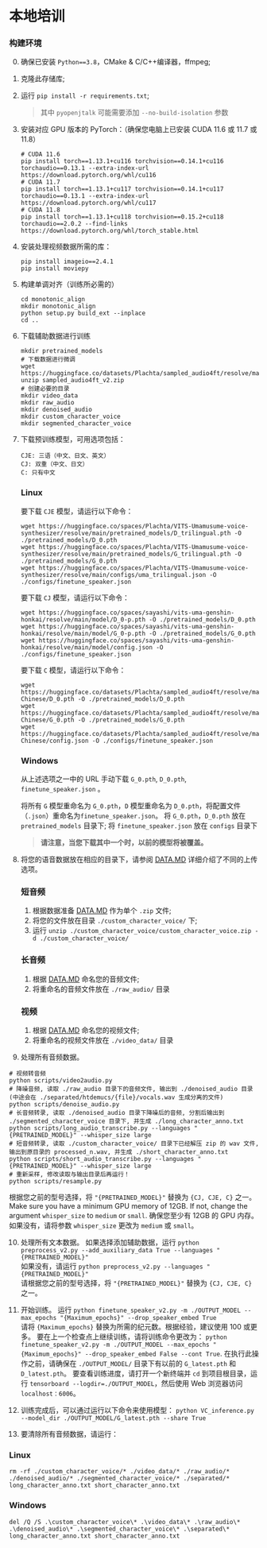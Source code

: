 # 本地培训
### 构建环境
0. 确保已安装 `Python==3.8`，CMake & C/C++编译器，ffmpeg; 
1. 克隆此存储库;
2. 运行 `pip install -r requirements.txt`;
   > 其中 `pyopenjtalk` 可能需要添加 `--no-build-isolation` 参数
3. 安装对应 GPU 版本的 PyTorch：（确保您电脑上已安装 CUDA 11.6 或 11.7 或 11.8）
    ```
   # CUDA 11.6
    pip install torch==1.13.1+cu116 torchvision==0.14.1+cu116 torchaudio==0.13.1 --extra-index-url https://download.pytorch.org/whl/cu116
    # CUDA 11.7
    pip install torch==1.13.1+cu117 torchvision==0.14.1+cu117 torchaudio==0.13.1 --extra-index-url https://download.pytorch.org/whl/cu117
    # CUDA 11.8
    pip install torch==1.13.1+cu118 torchvision==0.15.2+cu118 torchaudio==2.0.2 --find-links https://download.pytorch.org/whl/torch_stable.html
   ```
4. 安装处理视频数据所需的库：
    ```
   pip install imageio==2.4.1
   pip install moviepy
   ```
5. 构建单调对齐（训练所必需的）
    ```
    cd monotonic_align
    mkdir monotonic_align
    python setup.py build_ext --inplace
    cd ..
    ```
6. 下载辅助数据进行训练
    ```
    mkdir pretrained_models
    # 下载数据进行微调
    wget https://huggingface.co/datasets/Plachta/sampled_audio4ft/resolve/main/sampled_audio4ft_v2.zip
    unzip sampled_audio4ft_v2.zip
    # 创建必要的目录
    mkdir video_data
    mkdir raw_audio
    mkdir denoised_audio
    mkdir custom_character_voice
    mkdir segmented_character_voice
   ```
7. 下载预训练模型，可用选项包括：
    ```
   CJE: 三语（中文、日文、英文）
   CJ: 双重（中文、日文）
   C: 只有中文
   ```
   ### Linux
   要下载 `CJE` 模型，请运行以下命令：
    ```
   wget https://huggingface.co/spaces/Plachta/VITS-Umamusume-voice-synthesizer/resolve/main/pretrained_models/D_trilingual.pth -O ./pretrained_models/D_0.pth
   wget https://huggingface.co/spaces/Plachta/VITS-Umamusume-voice-synthesizer/resolve/main/pretrained_models/G_trilingual.pth -O ./pretrained_models/G_0.pth
   wget https://huggingface.co/spaces/Plachta/VITS-Umamusume-voice-synthesizer/resolve/main/configs/uma_trilingual.json -O ./configs/finetune_speaker.json
   ```
   要下载 `CJ` 模型，请运行以下命令：
   ```
   wget https://huggingface.co/spaces/sayashi/vits-uma-genshin-honkai/resolve/main/model/D_0-p.pth -O ./pretrained_models/D_0.pth
   wget https://huggingface.co/spaces/sayashi/vits-uma-genshin-honkai/resolve/main/model/G_0-p.pth -O ./pretrained_models/G_0.pth
   wget https://huggingface.co/spaces/sayashi/vits-uma-genshin-honkai/resolve/main/model/config.json -O ./configs/finetune_speaker.json
   ```
   要下载 `C` 模型，请运行以下命令：
   ```
   wget https://huggingface.co/datasets/Plachta/sampled_audio4ft/resolve/main/VITS-Chinese/D_0.pth -O ./pretrained_models/D_0.pth
   wget https://huggingface.co/datasets/Plachta/sampled_audio4ft/resolve/main/VITS-Chinese/G_0.pth -O ./pretrained_models/G_0.pth
   wget https://huggingface.co/datasets/Plachta/sampled_audio4ft/resolve/main/VITS-Chinese/config.json -O ./configs/finetune_speaker.json
   ```
   ### Windows
   从上述选项之一中的 URL 手动下载 `G_0.pth`, `D_0.pth`, `finetune_speaker.json` 。
   
   将所有 `G` 模型重命名为 `G_0.pth`，`D` 模型重命名为 `D_0.pth`，将配置文件（`.json`）重命名为`finetune_speaker.json`。
   将 `G_0.pth`，`D_0.pth` 放在 `pretrained_models` 目录下;
   将 `finetune_speaker.json` 放在 `configs` 目录下

   > **请注意，当您下载其中一个时，以前的模型将被覆盖。**
9. 将您的语音数据放在相应的目录下，请参阅 [DATA.MD](DATA.MD) 详细介绍了不同的上传选项。
   ### 短音频
   1. 根据数据准备 [DATA.MD](DATA.MD) 作为单个 `.zip` 文件;
   2. 将您的文件放在目录 `./custom_character_voice/` 下;
   3. 运行 `unzip ./custom_character_voice/custom_character_voice.zip -d ./custom_character_voice/`
   
   ### 长音频
   1. 根据 [DATA.MD](DATA.MD) 命名您的音频文件;
   2. 将重命名的音频文件放在 `./raw_audio/` 目录
   
   ### 视频
   1. 根据 [DATA.MD](DATA.MD) 命名您的视频文件;
   2. 将重命名的视频文件放在 `./video_data/` 目录
10. 处理所有音频数据。
   ```
   # 视频转音频
   python scripts/video2audio.py
   # 降噪音频, 读取 ./raw_audio 目录下的音频文件, 输出到 ./denoised_audio 目录(中途会在 ./separated/htdemucs/{file}/vocals.wav 生成分离的文件)
   python scripts/denoise_audio.py
   # 长音频转录, 读取 ./denoised_audio 目录下降噪后的音频, 分割后输出到 ./segmented_character_voice 目录下, 并生成 ./long_character_anno.txt
   python scripts/long_audio_transcribe.py --languages "{PRETRAINED_MODEL}" --whisper_size large
   # 短音频转录, 读取 ./custom_character_voice/ 目录下已经解压 zip 的 wav 文件, 输出到原目录的 processed_n.wav, 并生成 ./short_character_anno.txt
   python scripts/short_audio_transcribe.py --languages "{PRETRAINED_MODEL}" --whisper_size large
   # 重新采样, 修改读取与输出目录后再运行！
   python scripts/resample.py
   ```
   根据您之前的型号选择，将 `"{PRETRAINED_MODEL}"` 替换为 `{CJ, CJE, C}` 之一。  
   Make sure you have a minimum GPU memory of 12GB. If not, change the argument `whisper_size` to `medium` or `small`.
   确保您至少有 12GB 的 GPU 内存。如果没有，请将参数 `whisper_size` 更改为 `medium` 或 `small`。

10. 处理所有文本数据。
   如果选择添加辅助数据，运行 `python preprocess_v2.py --add_auxiliary_data True --languages "{PRETRAINED_MODEL}"`  
   如果没有，请运行 `python preprocess_v2.py --languages "{PRETRAINED_MODEL}"`  
   请根据您之前的型号选择，将 `"{PRETRAINED_MODEL}"` 替换为 `{CJ, CJE, C}` 之一。

11. 开始训练。
   运行 `python finetune_speaker_v2.py -m ./OUTPUT_MODEL --max_epochs "{Maximum_epochs}" --drop_speaker_embed True`  
   请将 `{Maximum_epochs}` 替换为所需的纪元数。根据经验，建议使用 100 或更多。
   要在上一个检查点上继续训练，请将训练命令更改为： `python finetune_speaker_v2.py -m ./OUTPUT_MODEL --max_epochs "{Maximum_epochs}" --drop_speaker_embed False --cont True`. 在执行此操作之前，请确保在 `./OUTPUT_MODEL/` 目录下有以前的 `G_latest.pth` 和 `D_latest.pth`。
   要查看训练进度，请打开一个新终端并 `cd` 到项目根目录，运行 `tensorboard --logdir=./OUTPUT_MODEL`，然后使用 Web 浏览器访问 `localhost：6006`。

12. 训练完成后，可以通过运行以下命令来使用模型：
   `python VC_inference.py --model_dir ./OUTPUT_MODEL/G_latest.pth --share True`
13. 要清除所有音频数据，请运行：
   ### Linux
   ```
   rm -rf ./custom_character_voice/* ./video_data/* ./raw_audio/* ./denoised_audio/* ./segmented_character_voice/* ./separated/* long_character_anno.txt short_character_anno.txt
   ```
   ### Windows
   ```
   del /Q /S .\custom_character_voice\* .\video_data\* .\raw_audio\* .\denoised_audio\* .\segmented_character_voice\* .\separated\* long_character_anno.txt short_character_anno.txt
   ```


